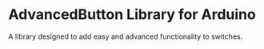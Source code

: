 # AdvancedButton Library for Arduino
A library designed to add easy and advanced functionality to switches.
